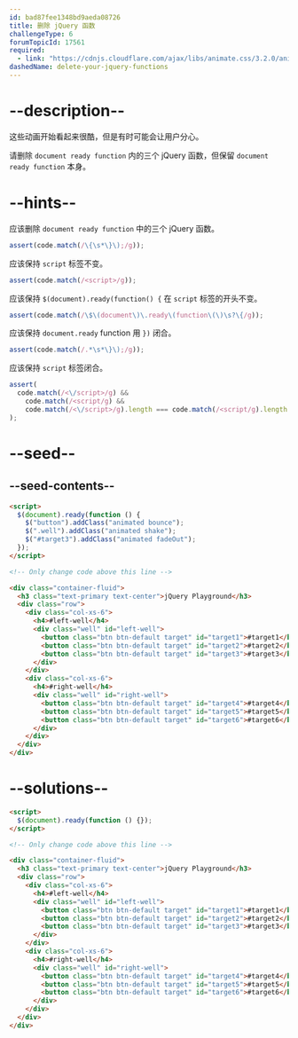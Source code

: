 ```yaml
---
id: bad87fee1348bd9aeda08726
title: 删除 jQuery 函数
challengeType: 6
forumTopicId: 17561
required:
  - link: "https://cdnjs.cloudflare.com/ajax/libs/animate.css/3.2.0/animate.css"
dashedName: delete-your-jquery-functions
---
```


# --description--

这些动画开始看起来很酷，但是有时可能会让用户分心。

请删除 `document ready function` 内的三个 jQuery 函数，但保留 `document ready function` 本身。

# --hints--

应该删除 `document ready function` 中的三个 jQuery 函数。

```js
assert(code.match(/\{\s*\}\);/g));
```

应该保持 `script` 标签不变。

```js
assert(code.match(/<script>/g));
```

应该保持 `$(document).ready(function() {` 在 `script` 标签的开头不变。

```js
assert(code.match(/\$\(document\)\.ready\(function\(\)\s?\{/g));
```

应该保持 `document.ready` function 用 `})` 闭合。

```js
assert(code.match(/.*\s*\}\);/g));
```

应该保持 `script` 标签闭合。

```js
assert(
  code.match(/<\/script>/g) &&
    code.match(/<script/g) &&
    code.match(/<\/script>/g).length === code.match(/<script/g).length
);
```

# --seed--

## --seed-contents--

```html
<script>
  $(document).ready(function () {
    $("button").addClass("animated bounce");
    $(".well").addClass("animated shake");
    $("#target3").addClass("animated fadeOut");
  });
</script>

<!-- Only change code above this line -->

<div class="container-fluid">
  <h3 class="text-primary text-center">jQuery Playground</h3>
  <div class="row">
    <div class="col-xs-6">
      <h4>#left-well</h4>
      <div class="well" id="left-well">
        <button class="btn btn-default target" id="target1">#target1</button>
        <button class="btn btn-default target" id="target2">#target2</button>
        <button class="btn btn-default target" id="target3">#target3</button>
      </div>
    </div>
    <div class="col-xs-6">
      <h4>#right-well</h4>
      <div class="well" id="right-well">
        <button class="btn btn-default target" id="target4">#target4</button>
        <button class="btn btn-default target" id="target5">#target5</button>
        <button class="btn btn-default target" id="target6">#target6</button>
      </div>
    </div>
  </div>
</div>
```

# --solutions--

```html
<script>
  $(document).ready(function () {});
</script>

<!-- Only change code above this line -->

<div class="container-fluid">
  <h3 class="text-primary text-center">jQuery Playground</h3>
  <div class="row">
    <div class="col-xs-6">
      <h4>#left-well</h4>
      <div class="well" id="left-well">
        <button class="btn btn-default target" id="target1">#target1</button>
        <button class="btn btn-default target" id="target2">#target2</button>
        <button class="btn btn-default target" id="target3">#target3</button>
      </div>
    </div>
    <div class="col-xs-6">
      <h4>#right-well</h4>
      <div class="well" id="right-well">
        <button class="btn btn-default target" id="target4">#target4</button>
        <button class="btn btn-default target" id="target5">#target5</button>
        <button class="btn btn-default target" id="target6">#target6</button>
      </div>
    </div>
  </div>
</div>
```
